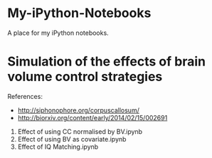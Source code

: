 My-iPython-Notebooks
====================

A place for my iPython notebooks.


# Simulation of the effects of brain volume control strategies

References:
- http://siphonophore.org/corpuscallosum/
- http://biorxiv.org/content/early/2014/02/15/002691

1. Effect of using CC normalised by BV.ipynb
2. Effect of using BV as covariate.ipynb
3. Effect of IQ Matching.ipynb
